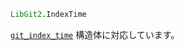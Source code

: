 ```julia
LibGit2.IndexTime
```

[`git_index_time`](https://libgit2.org/libgit2/#HEAD/type/git_index_time) 構造体に対応しています。
